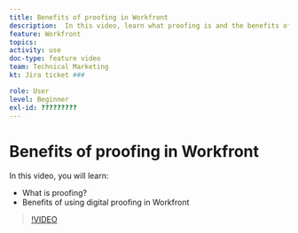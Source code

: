 ```yaml
---
title: Benefits of proofing in Workfront
description:  In this video, learn what proofing is and the benefits of using digital prooding in Workfront.
feature: Workfront
topics: 
activity: use
doc-type: feature video
team: Technical Marketing
kt: Jira ticket ###

role: User
level: Beginner
exl-id: ?????????
---
```

# Benefits of proofing in Workfront

In this video, you will learn:

* What is proofing?
* Benefits of using digital proofing in Workfront

>[!VIDEO](https://video.tv.adobe.com/v/336095/?quality=12)
